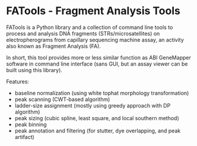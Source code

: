 
FATools - Fragment Analysis Tools
=================================


FATools is a Python library and a collection of command line tools to process and
analysis DNA fragments (STRs/microsatellites) on electropherograms from capillary
sequencing machine assay, an activity also known as Fragment Analysis (FA).

In short, this tool provides more or less similar function as ABI GeneMapper software
in command line interface (sans GUI, but an assay viewer can be built using this
library).

Features:
- baseline normalization (using white tophat morphology transformation)
- peak scanning (CWT-based algorithm)
- ladder-size assignment (mostly using greedy approach with DP algorithm)
- peak sizing (cubic spline, least square, and local southern method)
- peak binning
- peak annotation and filtering (for stutter, dye overlapping, and peak artifact)

